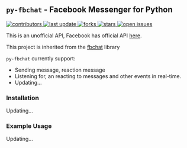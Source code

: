## `py-fbchat` - Facebook Messenger for Python

<div align="left">
	<p>
        <a href="https://github.com/loozzi/py-fbchat/graphs/contributors">
            <img src="https://img.shields.io/github/contributors/loozzi/py-fbchat" alt="contributors" />
        </a>
        <a href="">
            <img src="https://img.shields.io/github/last-commit/loozzi/py-fbchat" alt="last update" />
        </a>
        <a href="https://github.com/loozzi/py-fbchat/network/members">
            <img src="https://img.shields.io/github/forks/loozzi/py-fbchat" alt="forks" />
        </a>
        <a href="https://github.com/loozzi/py-fbchat/stargazers">
            <img src="https://img.shields.io/github/stars/loozzi/py-fbchat" alt="stars" />
        </a>
        <a href="https://github.com/loozzi/py-fbchat/issues/">
            <img src="https://img.shields.io/github/issues/loozzi/py-fbchat" alt="open issues" />
        </a>
	</p>
</div>

This is an unofficial API, Facebook has official API [here](https://developers.facebook.com/docs/messenger-platform).

This project is inherited from the [fbchat](https://github.com/fbchat-dev/fbchat) library

`py-fbchat` currently support:

- Sending message, reaction message
- Listening for, an reacting to messages and other events in real-time.
- Updating...

### Installation

Updating...

### Example Usage

Updating...

